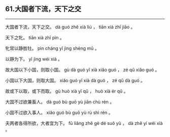 ## 61.大国者下流，天下之交
---


<ruby><rbc><rb> 大国者下流，天下之交。 </rb></rbc>
  <rtc><rt> dà  guó  zhě  xià  liú ， tiān  xià  zhī  jiāo 。</rt></rtc>
</ruby>

<ruby><rbc><rb> 天下之牝。 </rb></rbc>
  <rtc><rt> tiān  xià  zhī  pìn 。</rt></rtc>
</ruby>

<ruby><rbc><rb> 牝常以静胜牡。 </rb></rbc>
  <rtc><rt> pìn  cháng  yǐ  jìng  shèng  mǔ 。</rt></rtc>
</ruby>

<ruby><rbc><rb> 以静为下。 </rb></rbc>
  <rtc><rt> yǐ  jìng  wéi  xià 。</rt></rtc>
</ruby>

<ruby><rbc><rb> 故大国以下小国，则取小国。 </rb></rbc>
  <rtc><rt> gù  dà  guó  yǐ  xià  xiǎo  guó ， zé  qǔ  xiǎo  guó 。</rt></rtc>
</ruby>

<ruby><rbc><rb> 小国以下大国，则取大国。 </rb></rbc>
  <rtc><rt> xiǎo  guó  yǐ  xià  dà  guó ， zé  qǔ  dà  guó 。</rt></rtc>
</ruby>

<ruby><rbc><rb> 故或下以取，或下而取。 </rb></rbc>
  <rtc><rt> gù  huò  xià  yǐ  qǔ ， huò  xià  ér  qǔ 。</rt></rtc>
</ruby>

<ruby><rbc><rb> 大国不过欲兼畜人。 </rb></rbc>
  <rtc><rt> dà  guó  bù  guō  yù  jiān  chù  rén 。</rt></rtc>
</ruby>

<ruby><rbc><rb> 小国不过欲入事人。 </rb></rbc>
  <rtc><rt> xiǎo  guó  bù  guō  yù  rù  shì  rén 。</rt></rtc>
</ruby>

<ruby><rbc><rb> 夫两者各得所欲，大者宜为下。 </rb></rbc>
  <rtc><rt> fū  liǎng  zhě  gè  dé  suǒ  yù ， dà  zhě  yí  wéi  xià 。</rt></rtc>
</ruby>

<ruby><rbc><rb>   </rb></rbc>
  <rtc><rt> </rt></rtc>
</ruby>

